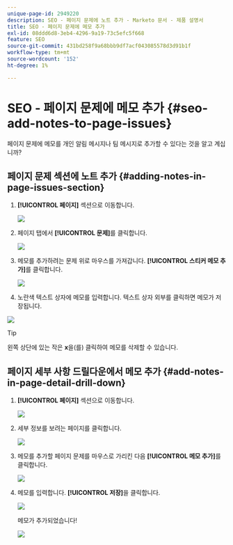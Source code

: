 ```yaml
---
unique-page-id: 2949220
description: SEO - 페이지 문제에 노트 추가 - Marketo 문서 - 제품 설명서
title: SEO - 페이지 문제에 메모 추가
exl-id: 08ddd6d8-3eb4-4296-9a19-73c5efc5f668
feature: SEO
source-git-commit: 431bd258f9a68bbb9df7acf043085578d3d91b1f
workflow-type: tm+mt
source-wordcount: '152'
ht-degree: 1%

---
```


# SEO - 페이지 문제에 메모 추가 {#seo-add-notes-to-page-issues}

페이지 문제에 메모를 개인 알림 메시지나 팀 메시지로 추가할 수 있다는 것을 알고 계십니까?

## 페이지 문제 섹션에 노트 추가 {#adding-notes-in-page-issues-section}

1. **[!UICONTROL 페이지]** 섹션으로 이동합니다.

   ![](assets/image2014-9-18-13-3a11-3a43.png)

1. 페이지 탭에서 **[!UICONTROL 문제]**&#x200B;를 클릭합니다.

   ![](assets/image2014-9-18-13-3a12-3a0.png)

1. 메모를 추가하려는 문제 위로 마우스를 가져갑니다. **[!UICONTROL 스티커 메모 추가]**&#x200B;를 클릭합니다.

   ![](assets/image2014-9-18-13-3a12-3a6.png)

1. 노란색 텍스트 상자에 메모를 입력합니다. 텍스트 상자 외부를 클릭하면 메모가 저장됩니다.

![](assets/image2014-9-18-13-3a12-3a32.png)

>[!TIP]
>
>왼쪽 상단에 있는 작은 **x**&#x200B;을(를) 클릭하여 메모를 삭제할 수 있습니다.

## 페이지 세부 사항 드릴다운에서 메모 추가 {#add-notes-in-page-detail-drill-down}

1. **[!UICONTROL 페이지]** 섹션으로 이동합니다.

   ![](assets/image2014-9-18-13-3a12-3a59.png)

1. 세부 정보를 보려는 페이지를 클릭합니다.

   ![](assets/image2014-9-18-13-3a13-3a42.png)

1. 메모를 추가할 페이지 문제를 마우스로 가리킨 다음 **[!UICONTROL 메모 추가]**&#x200B;를 클릭합니다.

   ![](assets/image2014-9-18-13-3a13-3a46.png)

1. 메모를 입력합니다. **[!UICONTROL 저장]**&#x200B;을 클릭합니다.

   ![](assets/image2014-9-18-13-3a14-3a5.png)

   메모가 추가되었습니다!

   ![](assets/image2014-9-18-13-3a14-3a20.png)
